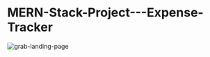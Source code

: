 # MERN-Stack-Project---Expense-Tracker
![grab-landing-page](https://github.com/swetha4444/Expense-Tracker/ezgif.com-gif-maker.gif)
